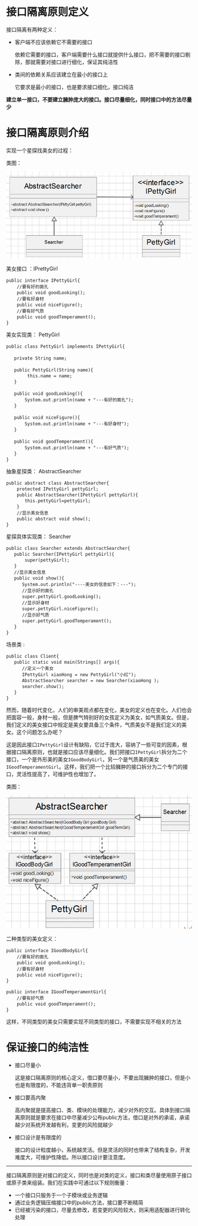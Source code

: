 # 接口隔离原则定义

接口隔离有两种定义：

* 客户端不应该依赖它不需要的接口

  依赖它需要的接口，客户端需要什么接口就提供什么接口，把不需要的接口剔除，那就需要对接口进行细化，保证其纯洁性

* 类间的依赖关系应该建立在最小的接口上

  它要求是最小的接口，也是要求接口细化，接口纯洁

**建立单一接口，不要建立臃肿庞大的接口。接口尽量细化，同时接口中的方法尽量少**

# 接口隔离原则介绍

实现一个星探找美女的过程：

类图：

![1532396903115](1532396903115.png)

美女接口 ：IPrettyGirl

```
public interface IPettyGirl{
    //要有好的面孔
    public void goodLooking();
    //要有好身材
    public void niceFigure();
    //要有好气质
    public void goodTemperament();
}
```

美女实现类： PettyGirl 

```
public class PettyGirl implements IPettyGirl{

   private String name;

   public PettyGirl(String name){
        this.name = name;
   }

   public void goodLooking(){
       System.out.println(name + "---有好的面孔");
   }

   public void niceFigure(){
       System.out.println(name + "---有好身材");
   }

   public void goodTemperament(){
       System.out.println(name + "---有好气质");
   }
}
```

抽象星探类： AbstractSearcher

```
public abstract class AbstractSearcher{
    protected IPettyGirl pettyGirl;
    public AbstractSearcher(IPettyGirl pettyGirl){
       this.pettyGirl=pettyGirl;
    }
    //显示美女信息
    public abstract void show();
}
```

星探具体实现类： Searcher

```
public class Searcher extends AbstractSearcher{
   public Searcher(IPettyGirl pettyGirl){
       super(pettyGirl);
   }
   //显示美女信息
   public void show(){
      System.out.println("----美女的信息如下：---");
      //显示好的面孔
      super.pettyGirl.goodLooking();
      //显示好身材
      super.pettyGirl.niceFigure();
      //显示好气质
      super.pettyGirl.goodTemperament();
   }
}
```

场景类 :

```
public class Client{
   public static void main(Strings[] args){
      //定义一个美女
      IPettyGirl xiaoHong = new PettyGirl("小红");
      AbstractSearcher searcher = new Searcher(xiaoHong );
      searcher.show();
   }
}
```

然而，随着时代变化，人们的审美观点都在变化，美女的定义也在变化。人们也会把面容一般，身材一般，但是脾气特别好的女孩定义为美女，如气质美女。但是，我们定义的美女接口中规定是美女要具备三个条件，气质美女不是我们定义的美女。这个问题怎么办呢？ 

这是因此接口`IPettyGirl`设计有缺陷，它过于庞大，容纳了一些可变的因素，根据接口隔离原则，也就是接口应该尽量细化。我们把接口`IPettyGirl`拆分为二个接口，一个是外形美的美女`IGoodBodyGirl`，另一个是气质美的美女`IGoodTemperamentGirl`。这样，我们把一个比较臃肿的接口拆分为二个专门的接口，灵活性提高了，可维护性也增加了。 

类图：

![1532397251320](1532397251320.png)

二种类型的美女定义： 

```
public interface IGoodBodyGirl{
    //要有好的面孔
    public void goodLooking();
    //要有好身材
    public void niceFigure();
}
```

```
public interface IGoodTemperamentGirl{
    //要有好气质
    public void goodTemperament();
}
```

这样，不同类型的美女只需要实现不同类型的接口，不需要实现不相关的方法

# 保证接口的纯洁性

* 接口尽量小

  这是接口隔离原则的核心定义，借口要尽量小，不要出现臃肿的接口，但是小也是有限度的，不能违背单一职责原则

* 接口要高内聚

  高内聚就是提高接口、类、模块的处理能力，减少对外的交互。具体到接口隔离原则就是要求在接口中尽量减少公布public方法，借口是对外的承诺，承诺越少对系统开发越有利，变更的风险就越少

* 接口设计是有限度的

  接口的设计粒度越小，系统越灵活。但是灵活的同时也带来了结构复杂，开发难度大，可维护性降低。所以接口设计要注意度。

---

接口隔离原则是对接口的定义，同时也是对类的定义，接口和类尽量使用原子接口或原子类来组装。我们在实践中可通过以下规则衡量：

* 一个接口只服务于一个子模块或业务逻辑
* 通过业务逻辑压缩接口中的public方法，接口要不断精简
* 已经被污染的接口，尽量去修改，若变更的风险较大，则采用适配器进行转化处理